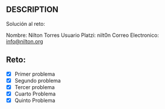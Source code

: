 ## DESCRIPTION

Solución al reto:

Nombre:             Nilton Torres
Usuario Platzi:     nilt0n
Correo Electronico: info@nilton.org

## Reto:

- [x] Primer problema
- [x] Segundo problema
- [x] Tercer problema
- [x] Cuarto Problema
- [x] Quinto Problema
